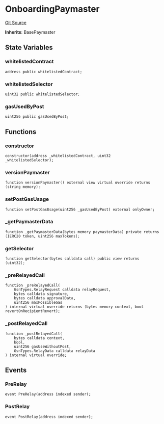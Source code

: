 # OnboardingPaymaster
[Git Source](https://github.com/bob-collective/bob/blob/9dd94230dd2abcab7dfb659e986743be10093c68/src/paymasters/OnboardingPaymaster.sol)

**Inherits:**
BasePaymaster


## State Variables
### whitelistedContract

```solidity
address public whitelistedContract;
```


### whitelistedSelector

```solidity
uint32 public whitelistedSelector;
```


### gasUsedByPost

```solidity
uint256 public gasUsedByPost;
```


## Functions
### constructor


```solidity
constructor(address _whitelistedContract, uint32 _whitelistedSelector);
```

### versionPaymaster


```solidity
function versionPaymaster() external view virtual override returns (string memory);
```

### setPostGasUsage


```solidity
function setPostGasUsage(uint256 _gasUsedByPost) external onlyOwner;
```

### _getPaymasterData


```solidity
function _getPaymasterData(bytes memory paymasterData) private returns (IERC20 token, uint256 maxTokens);
```

### getSelector


```solidity
function getSelector(bytes calldata call) public view returns (uint32);
```

### _preRelayedCall


```solidity
function _preRelayedCall(
    GsnTypes.RelayRequest calldata relayRequest,
    bytes calldata signature,
    bytes calldata approvalData,
    uint256 maxPossibleGas
) internal virtual override returns (bytes memory context, bool revertOnRecipientRevert);
```

### _postRelayedCall


```solidity
function _postRelayedCall(
    bytes calldata context,
    bool,
    uint256 gasUseWithoutPost,
    GsnTypes.RelayData calldata relayData
) internal virtual override;
```

## Events
### PreRelay

```solidity
event PreRelay(address indexed sender);
```

### PostRelay

```solidity
event PostRelay(address indexed sender);
```

